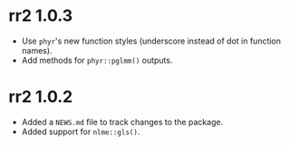 # rr2 1.0.3

* Use `phyr`'s new function styles (underscore instead of dot in function names).
* Add methods for `phyr::pglmm()` outputs.

# rr2 1.0.2

* Added a `NEWS.md` file to track changes to the package.
* Added support for `nlme::gls()`.